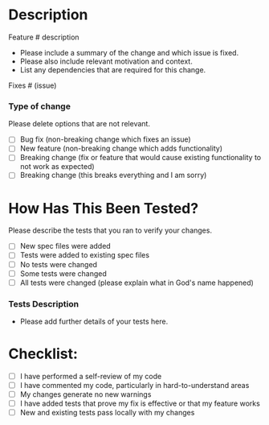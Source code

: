 # Description

Feature # description
- Please include a summary of the change and which issue is fixed.
- Please also include relevant motivation and context. 
- List any dependencies that are required for this change.

Fixes # (issue)

### Type of change

Please delete options that are not relevant.

- [ ] Bug fix (non-breaking change which fixes an issue)
- [ ] New feature (non-breaking change which adds functionality)
- [ ] Breaking change (fix or feature that would cause existing functionality to not work as expected)
- [ ] Breaking change (this breaks everything and I am sorry)

# How Has This Been Tested?

Please describe the tests that you ran to verify your changes. 

- [ ] New spec files were added
- [ ] Tests were added to existing spec files
- [ ] No tests were changed
- [ ] Some tests were changed
- [ ] All tests were changed (please explain what in God's name happened)

### Tests Description

- Please add further details of your tests here.

# Checklist:

- [ ] I have performed a self-review of my code
- [ ] I have commented my code, particularly in hard-to-understand areas
- [ ] My changes generate no new warnings
- [ ] I have added tests that prove my fix is effective or that my feature works
- [ ] New and existing tests pass locally with my changes
